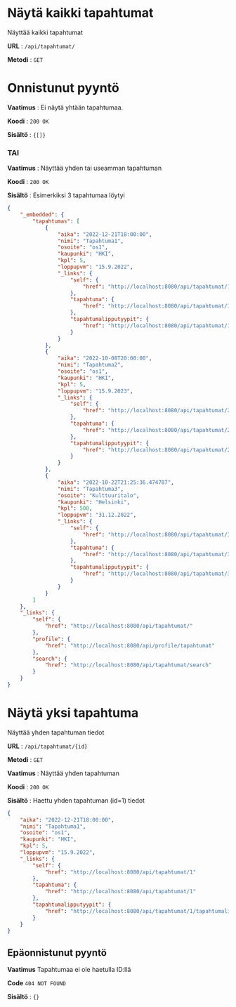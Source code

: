 # Näytä kaikki tapahtumat

Näyttää kaikki tapahtumat

**URL** : `/api/tapahtumat/`

**Metodi** : `GET`

# Onnistunut pyyntö

**Vaatimus** : Ei näytä yhtään tapahtumaa.

**Koodi** : `200 OK`

**Sisältö** : `{[]}`

### TAI

**Vaatimus** : Näyttää yhden tai useamman tapahtuman

**Koodi** : `200 OK`

**Sisältö** : Esimerkiksi 3 tapahtumaa löytyi

```json
{
    "_embedded": {
        "tapahtumas": [
            {
                "aika": "2022-12-21T18:00:00",
                "nimi": "Tapahtuma1",
                "osoite": "os1",
                "kaupunki": "HKI",
                "kpl": 5,
                "loppupvm": "15.9.2022",
                "_links": {
                    "self": {
                        "href": "http://localhost:8080/api/tapahtumat/1"
                    },
                    "tapahtuma": {
                        "href": "http://localhost:8080/api/tapahtumat/1"
                    },
                    "tapahtumalipputyypit": {
                        "href": "http://localhost:8080/api/tapahtumat/1/tapahtumalipputyypit"
                    }
                }
            },
            {
                "aika": "2022-10-08T20:00:00",
                "nimi": "Tapahtuma2",
                "osoite": "os1",
                "kaupunki": "HKI",
                "kpl": 5,
                "loppupvm": "15.9.2023",
                "_links": {
                    "self": {
                        "href": "http://localhost:8080/api/tapahtumat/2"
                    },
                    "tapahtuma": {
                        "href": "http://localhost:8080/api/tapahtumat/2"
                    },
                    "tapahtumalipputyypit": {
                        "href": "http://localhost:8080/api/tapahtumat/2/tapahtumalipputyypit"
                    }
                }
            },
            {
                "aika": "2022-10-22T21:25:36.474787",
                "nimi": "Tapahtuma3",
                "osoite": "Kulttuuritalo",
                "kaupunki": "Helsinki",
                "kpl": 500,
                "loppupvm": "31.12.2022",
                "_links": {
                    "self": {
                        "href": "http://localhost:8080/api/tapahtumat/3"
                    },
                    "tapahtuma": {
                        "href": "http://localhost:8080/api/tapahtumat/3"
                    },
                    "tapahtumalipputyypit": {
                        "href": "http://localhost:8080/api/tapahtumat/3/tapahtumalipputyypit"
                    }
                }
            }
        ]
    },
    "_links": {
        "self": {
            "href": "http://localhost:8080/api/tapahtumat/"
        },
        "profile": {
            "href": "http://localhost:8080/api/profile/tapahtumat"
        },
        "search": {
            "href": "http://localhost:8080/api/tapahtumat/search"
        }
    }
}
```
# Näytä yksi tapahtuma

Näyttää yhden tapahtuman tiedot

**URL** : `/api/tapahtumat/{id}`

**Metodi** : `GET`

**Vaatimus** : Näyttää yhden tapahtuman

**Koodi** : `200 OK`

**Sisältö** : Haettu yhden tapahtuman (id=1) tiedot
```json
{
    "aika": "2022-12-21T18:00:00",
    "nimi": "Tapahtuma1",
    "osoite": "os1",
    "kaupunki": "HKI",
    "kpl": 5,
    "loppupvm": "15.9.2022",
    "_links": {
        "self": {
            "href": "http://localhost:8080/api/tapahtumat/1"
        },
        "tapahtuma": {
            "href": "http://localhost:8080/api/tapahtumat/1"
        },
        "tapahtumalipputyypit": {
            "href": "http://localhost:8080/api/tapahtumat/1/tapahtumalipputyypit"
        }
    }
}
```
## Epäonnistunut pyyntö

**Vaatimus** Tapahtumaa ei ole haetulla ID:llä

**Code** `404 NOT FOUND`

**Sisältö** : `{}`
